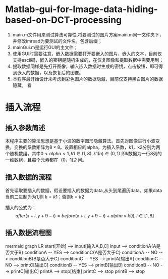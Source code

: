 # Matlab-gui-for-Image-data-hiding-based-on-DCT-processing

1. main.m文件用来测试算法可靠性,将要测试的图片方案main.m同一文件夹下，并修改imread为要测试的文件名，包含后缀；
2. mainGui.m是运行GUI的主文件；
3. 使用GUI时需要注意，嵌入数据需要打开要嵌入的图片，嵌入的文本，目前仅支持ascii码，嵌入的密钥是随机生成的，在恢复图像和提取数据中需要用到；
4. 提取数据同样是先打开图像，输入嵌入数据时生成的密钥，点击按钮，即可得到嵌入的数据，以及恢复后的图像。
5. 本程序最开始设计未考虑到彩色图片的数据隐藏，目前仅支持黑白图片的数据隐藏。
看

# 插入流程

## 插入参数简述

本程序主要的算法思想是基于小波的数字图形隐藏算法。首先对图像进行小波变换，变换的系数矩阵为$8\times8$。设置相应的alpha，为插入系数，k1，k2分别为两个随机数组。其中$0<alpha<1, k1\in(1,8),k1(n)\in(0,1)$
即k数据为一行8列的一维数组，且每个元素都在（0，1)之间。

## 插入数据的流程

首先读取要插入的数据，假设要插入的数据为data,从头到尾遍历data。如果data当前二进制为为1,则
$k=k1$；否则$k=k2$

插入的公式为：
$$after(x+i,y+9-i)=before(x+i,y+9-i)+alpha\times k(i),i\in[1,8]$$

## 插入数据流程图

mermaid
graph LR
    start[开始] --> input[输入A,B,C]
    input --> conditionA{A是否大于B}
    conditionA -- YES --> conditionC{A是否大于C}
    conditionA -- NO --> conditionB{B是否大于C}
    conditionC -- YES --> printA[输出A]
    conditionC -- NO --> printC[输出C]
    conditionB -- YES --> printB[输出B]
    conditionB -- NO --> printC[输出C]
    printA --> stop[结束]
    printC --> stop
    printB --> stop
